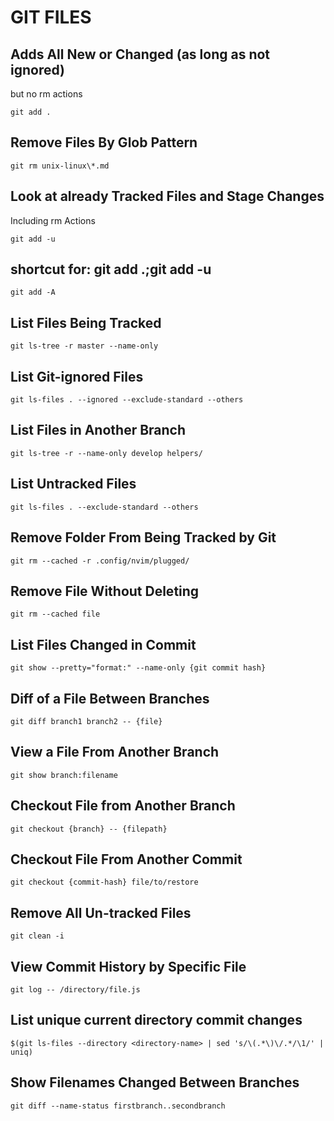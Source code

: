 # GIT FILES

## Adds All New or Changed (as long as not ignored)

but no rm actions

```console
git add .
```

## Remove Files By Glob Pattern

```console
git rm unix-linux\*.md
```

## Look at already Tracked Files and Stage Changes

Including rm Actions

```console
git add -u
```

## shortcut for: git add .;git add -u

```console
git add -A
```

## List Files Being Tracked

```console
git ls-tree -r master --name-only
```

## List Git-ignored Files

```console
git ls-files . --ignored --exclude-standard --others
```

## List Files in Another Branch

```console
git ls-tree -r --name-only develop helpers/
```

## List Untracked Files

```console
git ls-files . --exclude-standard --others
```

## Remove Folder From Being Tracked by Git

```console
git rm --cached -r .config/nvim/plugged/
```

## Remove File Without Deleting

```console
git rm --cached file
```

## List Files Changed in Commit

```console
git show --pretty="format:" --name-only {git commit hash}
```

## Diff of a File Between Branches

```console
git diff branch1 branch2 -- {file}
```

## View a File From Another Branch

```console
git show branch:filename
```

## Checkout File from Another Branch

```console
git checkout {branch} -- {filepath}
```

## Checkout File From Another Commit

```console
git checkout {commit-hash} file/to/restore
```

## Remove All Un-tracked Files

```console
git clean -i
```

## View Commit History by Specific File

```console
git log -- /directory/file.js
```

## List unique current directory commit changes

```console
$(git ls-files --directory <directory-name> | sed 's/\(.*\)\/.*/\1/' | uniq)
```

## Show Filenames Changed Between Branches

```console
git diff --name-status firstbranch..secondbranch
```
